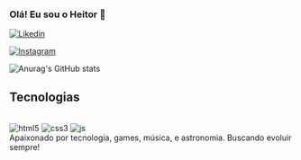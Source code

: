 ### Olá! Eu sou o Heitor 👋
[![Likedin](https://img.shields.io/badge/LinkedIn-0077B5?style=for-the-badge&logo=linkedin&logoColor=white)](https://www.linkedin.com/in/heitor-miranda-125646231/)

[![Instagram](https://img.shields.io/badge/Instagram-E4405F?style=for-the-badge&logo=instagram&logoColor=white)](https://www.instagram.com/heitor.mr/)

![Anurag's GitHub stats](https://github-readme-stats.vercel.app/api?username=devnoduz&show_icons=true&theme=radical)
## Tecnologias

<div style="display: inline-block"></br>
<img aling="center" alt=html5 src="https://img.shields.io/badge/HTML5-E34F26?style=for-the-badge&logo=html5&logoColor=white">
<img aling="center" alt=css3 src="https://img.shields.io/badge/CSS3-1572B6?style=for-the-badge&logo=css3&logoColor=white">
<img aling="center" alt=js src="https://img.shields.io/badge/JavaScript-323330?style=for-the-badge&logo=javascript&logoColor=F7DF1E">
</div><br>
Apaixonado por tecnologia, games, música, e astronomia. Buscando evoluir sempre!
